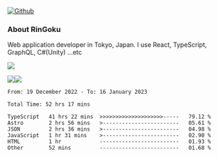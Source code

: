 [![Github](https://img.shields.io/github/followers/RinGoku?label=Follow&style=social)](https://github.com/RinGoku)

### About RinGoku
Web application developer in Tokyo, Japan.
I use React, TypeScript, GraphQL, C#(Unity) ...etc

![](https://github-profile-summary-cards.vercel.app/api/cards/profile-details?username=RinGoku&theme=default)

![](https://github-profile-summary-cards.vercel.app/api/cards/repos-per-language?username=RinGoku&theme=default)![](https://github-profile-summary-cards.vercel.app/api/cards/stats?username=RinGoku&theme=default)

<!--START_SECTION:waka-->

```text
From: 19 December 2022 - To: 16 January 2023

Total Time: 52 hrs 17 mins

TypeScript   41 hrs 22 mins  >>>>>>>>>>>>>>>>>>>>-----   79.12 %
Astro        2 hrs 56 mins   >------------------------   05.61 %
JSON         2 hrs 36 mins   >------------------------   04.98 %
JavaScript   1 hr 31 mins    >------------------------   02.90 %
HTML         1 hr            -------------------------   01.93 %
Other        52 mins         -------------------------   01.68 %
```

<!--END_SECTION:waka-->
